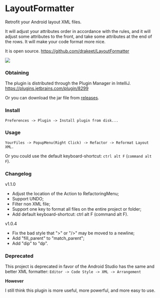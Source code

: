 # LayoutFormatter

Retrofit your Android layout XML files.

It will adjust your attributes order in accordance with the rules,
and it will adjust some attributes to the front, and take some attributes at the end of the rows.
It will make your code format more nice.

It is open source. <a href="https://github.com/drakeet/LayoutFormatter">https://github.com/drakeet/LayoutFormatter</a>

![](http://ww4.sinaimg.cn/large/86e2ff85gw1f2t2d40we4j21ge0m5gz1.jpg)

### Obtaining

The plugin is distributed through the Plugin Manager in IntelliJ. https://plugins.jetbrains.com/plugin/8299

Or you can download the jar file from [releases](https://github.com/drakeet/LayoutFormatter/releases).

### Install

`Preferences -> Plugin -> Install plugin from disk...`

### Usage

`YourFiles -> PopupMenu(Right Click) -> Refactor -> Reformat Layout XML.`

Or you could use the default keyboard-shortcut: `ctrl alt F` (`command alt F`).

### Changelog
v1.1.0<br/>
- Adjust the location of the Action to RefactoringMenu;<br/>
- Support UNDO;<br/>
- Filter non XML file;<br/>
- Support one key to format all files on the entire project or folder;<br/>
- Add default keyboard-shortcut: ctrl alt F (command alt F).

v1.0.4<br/>
- Fix the bad style that ">" or "/>" may be moved to a newline;<br/>
- Add "fill_parent" to "match_parent";<br/>
- Add "dip" to "dp".<br/>


### Deprecated

This project is deprecated in favor of the Android Studio has the same and better XML formatter:
`Editor -> Code Style -> XML -> Arrangement`

**However**

I still think this plugin is more useful, more powerful, and more easy to use.



